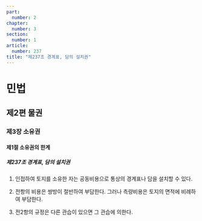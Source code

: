 ```yaml
---
part:
  number: 2
chapter:
  number: 3
section:
  number: 1
article:
  number: 237
title: "제237조 경계표, 담의 설치권"
---
```

# 민법

## 제2편 물권

### 제3장 소유권

#### 제1절 소유권의 한계

##### 제237조 경계표, 담의 설치권

1. 인접하여 토지를 소유한 자는 공동비용으로 통상의 경계표나 담을 설치할 수 있다.

2. 전항의 비용은 쌍방이 절반하여 부담한다. 그러나 측량비용은 토지의 면적에 비례하여 부담한다.

3. 전2항의 규정은 다른 관습이 있으면 그 관습에 의한다.
